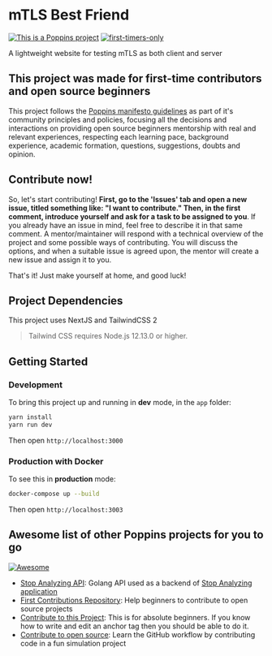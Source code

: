 # mTLS Best Friend

[![This is a Poppins project](https://raw.githubusercontent.com/bancodobrasil/poppins/master/badge-poppins.svg)](https://github.com/bancodobrasil/poppins)
[![first-timers-only](https://img.shields.io/badge/first--timers--only-friendly-blue.svg?style=flat-square)](https://www.firsttimersonly.com/)

A lightweight website for testing mTLS as both client and server

## This project was made for first-time contributors and open source beginners

This project follows the [Poppins manifesto guidelines](https://github.com/bancodobrasil/poppins) as part of it's community principles and policies, focusing all the decisions and interactions on providing open source beginners mentorship with real and relevant experiences, respecting each learning pace, background experience, academic formation, questions, suggestions, doubts and opinion.

## Contribute now!

So, let's start contributing! **First, go to the 'Issues' tab and open a new issue, titled something like: "I want to contribute." Then, in the first comment, introduce yourself and ask for a task to be assigned to you**. If you already have an issue in mind, feel free to describe it in that same comment. A mentor/maintainer will respond with a technical overview of the project and some possible ways of contributing. You will discuss the options, and when a suitable issue is agreed upon, the mentor will create a new issue and assign it to you.

That's it! Just make yourself at home, and good luck!

## Project Dependencies

This project uses NextJS and TailwindCSS 2

> Tailwind CSS requires Node.js 12.13.0 or higher.

## Getting Started

### Development

To bring this project up and running in **dev** mode, in the `app` folder:

```bash
yarn install
yarn run dev
```

Then open `http://localhost:3000`

### Production with Docker

To see this in **production** mode:

```bash
docker-compose up --build
```

Then open `http://localhost:3003`

## Awesome list of other Poppins projects for you to go

[![Awesome](https://camo.githubusercontent.com/1997c7e760b163a61aba3a2c98f21be8c524be29/68747470733a2f2f617765736f6d652e72652f62616467652e737667)](https://github.com/sindresorhus/awesome)

- [Stop Analyzing API](https://github.com/bancodobrasil/stop-analyzing-api): Golang API used as a backend of [Stop Analyzing application](https://github.com/bancodobrasil/stop-analyzing)
- [First Contributions Repository](https://github.com/firstcontributions/first-contributions): Help beginners to contribute to open source projects
- [Contribute to this Project](https://github.com/Syknapse/Contribute-To-This-Project): This is for absolute beginners. If you know how to write and edit an anchor tag <a href="" target=""></a> then you should be able to do it.
- [Contribute to open source](https://github.com/danthareja/contribute-to-open-source):
  Learn the GitHub workflow by contributing code in a fun simulation project
